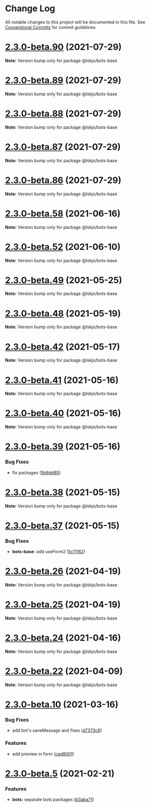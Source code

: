 # Change Log

All notable changes to this project will be documented in this file.
See [Conventional Commits](https://conventionalcommits.org) for commit guidelines.

# [2.3.0-beta.90](https://github.com/lskjs/lskjs/compare/v2.3.0-beta.89...v2.3.0-beta.90) (2021-07-29)

**Note:** Version bump only for package @lskjs/bots-base





# [2.3.0-beta.89](https://github.com/lskjs/lskjs/tree/master/packages/bots-base/compare/v2.3.0-beta.88...v2.3.0-beta.89) (2021-07-29)

**Note:** Version bump only for package @lskjs/bots-base





# [2.3.0-beta.88](https://github.com/lskjs/lskjs/tree/master/packages/bots-base/compare/v2.3.0-beta.87...v2.3.0-beta.88) (2021-07-29)

**Note:** Version bump only for package @lskjs/bots-base





# [2.3.0-beta.87](https://github.com/lskjs/lskjs/tree/master/packages/bots-base/compare/v2.3.0-beta.86...v2.3.0-beta.87) (2021-07-29)

**Note:** Version bump only for package @lskjs/bots-base





# [2.3.0-beta.86](https://github.com/lskjs/lskjs/tree/master/packages/bots-base/compare/v2.3.0-beta.85...v2.3.0-beta.86) (2021-07-29)

**Note:** Version bump only for package @lskjs/bots-base





# [2.3.0-beta.58](https://github.com/lskjs/lskjs/tree/master/packages/bots-base/compare/v2.3.0-beta.57...v2.3.0-beta.58) (2021-06-16)

**Note:** Version bump only for package @lskjs/bots-base





# [2.3.0-beta.52](https://github.com/lskjs/lskjs/tree/master/packages/bots-base/compare/v2.3.0-beta.51...v2.3.0-beta.52) (2021-06-10)

**Note:** Version bump only for package @lskjs/bots-base





# [2.3.0-beta.49](https://github.com/lskjs/lskjs/tree/master/packages/bots-base/compare/v2.3.0-beta.48...v2.3.0-beta.49) (2021-05-25)

**Note:** Version bump only for package @lskjs/bots-base





# [2.3.0-beta.48](https://github.com/lskjs/lskjs/tree/master/packages/bots-base/compare/v2.3.0-beta.47...v2.3.0-beta.48) (2021-05-19)

**Note:** Version bump only for package @lskjs/bots-base





# [2.3.0-beta.42](https://github.com/lskjs/lskjs/tree/master/packages/bots-base/compare/v2.3.0-beta.41...v2.3.0-beta.42) (2021-05-17)

**Note:** Version bump only for package @lskjs/bots-base





# [2.3.0-beta.41](https://github.com/lskjs/lskjs/tree/master/packages/bots-base/compare/v2.3.0-beta.40...v2.3.0-beta.41) (2021-05-16)

**Note:** Version bump only for package @lskjs/bots-base





# [2.3.0-beta.40](https://github.com/lskjs/lskjs/tree/master/packages/bots-base/compare/v2.3.0-beta.39...v2.3.0-beta.40) (2021-05-16)

**Note:** Version bump only for package @lskjs/bots-base





# [2.3.0-beta.39](https://github.com/lskjs/lskjs/tree/master/packages/bots-base/compare/v2.3.0-beta.38...v2.3.0-beta.39) (2021-05-16)


### Bug Fixes

* fix packages ([5b8dd85](https://github.com/lskjs/lskjs/tree/master/packages/bots-base/commit/5b8dd85a9465dda31a37f2ef43485dcc2bf6b6fe))





# [2.3.0-beta.38](https://github.com/lskjs/lskjs/tree/master/packages/bots-base/compare/v2.3.0-beta.37...v2.3.0-beta.38) (2021-05-15)

**Note:** Version bump only for package @lskjs/bots-base





# [2.3.0-beta.37](https://github.com/lskjs/lskjs/tree/master/packages/bots-base/compare/v2.3.0-beta.36...v2.3.0-beta.37) (2021-05-15)


### Bug Fixes

* **bots-base:** add useForm2 ([5c11162](https://github.com/lskjs/lskjs/tree/master/packages/bots-base/commit/5c11162564700a57bf211fa9d39a32af4b08499d))





# [2.3.0-beta.26](https://github.com/lskjs/lskjs/tree/master/packages/bots-base/compare/v2.3.0-beta.25...v2.3.0-beta.26) (2021-04-19)

**Note:** Version bump only for package @lskjs/bots-base





# [2.3.0-beta.25](https://github.com/lskjs/lskjs/tree/master/packages/bots-base/compare/v2.3.0-beta.24...v2.3.0-beta.25) (2021-04-19)

**Note:** Version bump only for package @lskjs/bots-base





# [2.3.0-beta.24](https://github.com/lskjs/lskjs/tree/master/packages/bots-base/compare/v2.3.0-beta.23...v2.3.0-beta.24) (2021-04-16)

**Note:** Version bump only for package @lskjs/bots-base





# [2.3.0-beta.22](https://github.com/lskjs/lskjs/tree/master/packages/bots-base/compare/v2.3.0-beta.21...v2.3.0-beta.22) (2021-04-09)

**Note:** Version bump only for package @lskjs/bots-base





# [2.3.0-beta.10](https://github.com/lskjs/lskjs/tree/master/packages/bots-base/compare/v2.3.0-beta.9...v2.3.0-beta.10) (2021-03-16)


### Bug Fixes

* add bot's saveMessage and fixes ([d7373c6](https://github.com/lskjs/lskjs/tree/master/packages/bots-base/commit/d7373c6364282613c4008ff617e375bf6974c37e))


### Features

* add preview in form ([cad8001](https://github.com/lskjs/lskjs/tree/master/packages/bots-base/commit/cad8001599b78a1ffd8579482eda0fff623e6610))





# [2.3.0-beta.5](https://github.com/lskjs/lskjs/tree/master/packages/bots-base/compare/v2.3.0-beta.4...v2.3.0-beta.5) (2021-02-21)


### Features

* **bots:** separate bots packages ([b3aba71](https://github.com/lskjs/lskjs/tree/master/packages/bots-base/commit/b3aba716c36ee27896685b645a0f77808fecba92))

